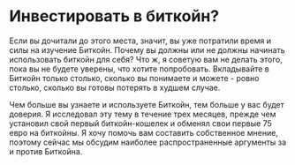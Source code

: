 # Инвестировать в биткойн?

Если вы дочитали до этого места, значит, вы уже потратили время и силы на изучение Биткойн. Почему вы должны или не должны начинать использовать биткойн для себя? Что ж, я советую вам не делать этого, пока вы не будете уверены, что хотите попробовать. Вкладывайте в Биткойн только столько, сколько вы понимаете и можете - ровно столько, сколько вы готовы потерять в худшем случае.

Чем больше вы узнаете и используете Биткойн, тем больше у вас будет доверия. Я исследовал эту тему в течение трех месяцев, прежде чем установил свой первый биткойн-кошелек и обменял свои первые 75 евро на биткойны. Я хочу помочь вам составить собственное мнение, поэтому сейчас мы обсудим наиболее распространенные аргументы за и против Биткойна.
